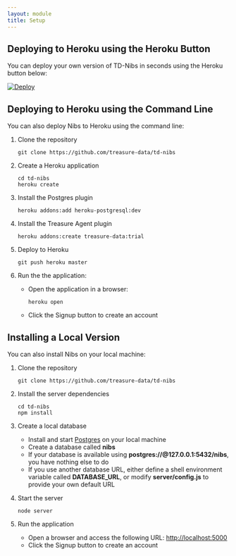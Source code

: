 ```yaml
---
layout: module
title: Setup
---
```


## Deploying to Heroku using the Heroku Button

You can deploy your own version of TD-Nibs in seconds using the Heroku button below:

[![Deploy](https://www.herokucdn.com/deploy/button.png)](https://heroku.com/deploy?template=https://github.com/treasure-data/td-nibs)
  
## Deploying to Heroku using the Command Line

You can also deploy Nibs to Heroku using the command line:

1. Clone the repository

    ```
    git clone https://github.com/treasure-data/td-nibs
    ```

1. Create a Heroku application

    ```
    cd td-nibs
    heroku create
    ```
    
1. Install the Postgres plugin    

    ```
    heroku addons:add heroku-postgresql:dev
    ```

1. Install the Treasure Agent plugin

    ```
    heroku addons:create treasure-data:trial
    ```

1. Deploy to Heroku

    ```
    git push heroku master
    ```

1. Run the the application:
    - Open the application in a browser:

        ```
        heroku open
        ```
    - Click the Signup button to create an account
     


## Installing a Local Version 

You can also install Nibs on your local machine:

1. Clone the repository

    ```
    git clone https://github.com/treasure-data/td-nibs
    ```

1. Install the server dependencies

    ```
    cd td-nibs
    npm install
    ```
    
1. Create a local database
    - Install and start [Postgres](http://www.postgresql.org/) on your local machine
    - Create a database called **nibs**
    - If your database is available using **postgres://@127.0.0.1:5432/nibs**, you have nothing else to do
    - If you use another database URL, either define a shell environment variable called **DATABASE_URL**, or modify **server/config.js** to provide your own default URL

1. Start the server    

    ```
    node server
    ```

1. Run the application
    - Open a browser and access the following URL:
        [http://localhost:5000](http://localhost:5000)
    - Click the Signup button to create an account
     

